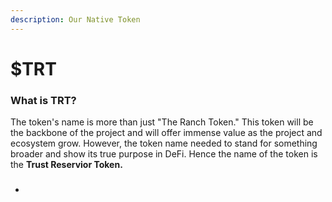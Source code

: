 ```yaml
---
description: Our Native Token
---
```


# $TRT

### What is TRT?

The token's name is more than just "The Ranch Token." This token will be the backbone of the project and will offer immense value as the project and ecosystem grow. However, the token name needed to stand for something broader and show its true purpose in DeFi. Hence the name of the token is the **Trust Reservior Token.**&#x20;

























###

*
